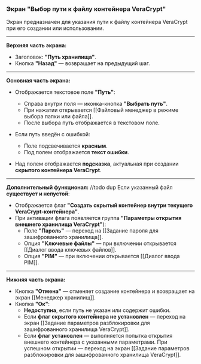 ### Экран **"Выбор пути к файлу контейнера VeraCrypt"**

Экран предназначен для указания пути к файлу контейнера VeraCrypt при его создании или использовании.

---

**Верхняя часть экрана:**
- Заголовок: **"Путь хранилища"**.
- Кнопка **"Назад"** — возвращает на предыдущий шаг.

---

**Основная часть экрана:**

- Отображается текстовое поле **"Путь"**:
  - Справа внутри поля — иконка-кнопка **"Выбрать путь"**.
  - При нажатии открывается [[Файловый менеджер в режиме выбора папки или файла]].
  - После выбора путь отображается в текстовом поле.

- Если путь введён с ошибкой:
  - Поле подсвечивается **красным**.
  - Под полем отображается **текст ошибки**.

- Над полем отображается **подсказка**, актуальная при создании **скрытого контейнера VeraCrypt**.

---

**Дополнительный функционал:**
//todo dup
Если указанный файл **существует и непустой**:
- Отображается флаг **"Создать скрытый контейнер внутри текущего VeraCrypt-контейнера"**.
- При активации флага появляется группа **"Параметры открытия внешнего хранилища VeraCrypt"**):
  - Поле **"Пароль"** — переход на [[Задание пароля для зашифрованного хранилища]].
  - Опция **"Ключевые файлы"** — при включении открывается [[Диалог ввода ключевых файлов]].
  - Опция **"PIM"** — при включении открывается [[Диалог ввода PIM]].

---

**Нижняя часть экрана:**

- Кнопка **"Отмена"** — отменяет создание контейнера и возвращает на экран [[Менеджер хранилищ]].
- Кнопка **"Ок"**:
  - **Недоступна**, если путь не указан или содержит ошибки.
  - Если **флаг скрытого контейнера не установлен** — переход на экран [[Задание параметров разблокировки для зашифрованного хранилища VeraCrypt]].
  - Если **флаг установлен** — выполняется попытка открытия внешнего контейнера с указанными параметрами. При успешном открытии — переход на экран [[Задание параметров разблокировки для зашифрованного хранилища VeraCrypt]].
